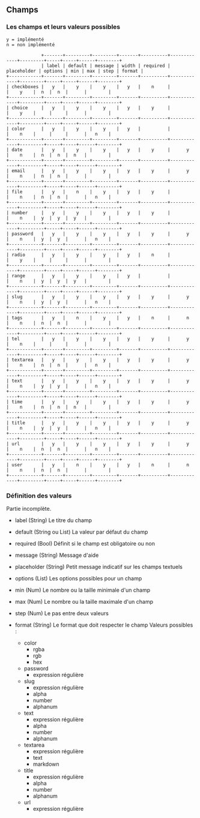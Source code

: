 Champs
------

### Les champs et leurs valeurs possibles

    y = implémenté
    n = non implémenté

                 +-------+---------+---------+-------+----------+-------------+---------+-----+-----+------+--------+
                 | label | default | message | width | required | placeholder | options | min | max | step | format |
    +------------+-------+---------+---------+-------+----------+-------------+---------+-----+-----+------+--------+
    | checkboxes |   y   |    y    |    y    |   y   |    n     |             |    y    |  n  |  n  |      |        |
    +------------+-------+---------+---------+-------+----------+-------------+---------+-----+-----+------+--------+
    | choice     |   y   |    y    |    y    |   y   |    y     |             |    y    |     |     |      |        |
    +------------+-------+---------+---------+-------+----------+-------------+---------+-----+-----+------+--------+
    | color      |   y   |    y    |    y    |   y   |          |             |    n    |     |     |      |   n    |
    +------------+-------+---------+---------+-------+----------+-------------+---------+-----+-----+------+--------+
    | date       |   y   |    y    |    y    |   y   |    y     |      y      |    n    |  n  |  n  |  n   |        |
    +------------+-------+---------+---------+-------+----------+-------------+---------+-----+-----+------+--------+
    | email      |   y   |    y    |    y    |   y   |    y     |      y      |    n    |  n  |  n  |      |        |
    +------------+-------+---------+---------+-------+----------+-------------+---------+-----+-----+------+--------+
    | file       |   y   |    n    |    y    |   y   |    y     |             |    n    |  n  |  n  |      |   n    |
    +------------+-------+---------+---------+-------+----------+-------------+---------+-----+-----+------+--------+
    | number     |   y   |    y    |    y    |   y   |    y     |             |    n    |  y  |  y  |  y   |        |
    +------------+-------+---------+---------+-------+----------+-------------+---------+-----+-----+------+--------+
    | password   |   y   |    y    |    y    |   y   |    y     |      y      |    n    |  y  |  y  |      |   n    |
    +------------+-------+---------+---------+-------+----------+-------------+---------+-----+-----+------+--------+
    | radio      |   y   |    y    |    y    |   y   |    n     |             |    y    |     |     |      |        |
    +------------+-------+---------+---------+-------+----------+-------------+---------+-----+-----+------+--------+
    | range      |   y   |    y    |    y    |   y   |          |             |    n    |  y  |  y  |  y   |        |
    +------------+-------+---------+---------+-------+----------+-------------+---------+-----+-----+------+--------+
    | slug       |   y   |    y    |    y    |   y   |    y     |      y      |    n    |  y  |  y  |      |   n    |
    +------------+-------+---------+---------+-------+----------+-------------+---------+-----+-----+------+--------+
    | tags       |   y   |    n    |    y    |   y   |    n     |      n      |    n    |  n  |  n  |      |        |
    +------------+-------+---------+---------+-------+----------+-------------+---------+-----+-----+------+--------+
    | tel        |   y   |    y    |    y    |   y   |    y     |      y      |    n    |     |     |      |        |
    +------------+-------+---------+---------+-------+----------+-------------+---------+-----+-----+------+--------+
    | textarea   |   y   |    y    |    y    |   y   |    y     |      y      |    n    |  n  |  n  |      |   n    |
    +------------+-------+---------+---------+-------+----------+-------------+---------+-----+-----+------+--------+
    | text       |   y   |    y    |    y    |   y   |    y     |      y      |    n    |  y  |  y  |      |   n    |
    +------------+-------+---------+---------+-------+----------+-------------+---------+-----+-----+------+--------+
    | time       |   y   |    y    |    y    |   y   |    y     |      y      |    n    |  n  |  n  |  n   |        |
    +------------+-------+---------+---------+-------+----------+-------------+---------+-----+-----+------+--------+
    | title      |   y   |    y    |    y    |   y   |    y     |      y      |    n    |  y  |  y  |      |   n    |
    +------------+-------+---------+---------+-------+----------+-------------+---------+-----+-----+------+--------+
    | url        |   y   |    y    |    y    |   y   |    y     |      y      |    n    |  n  |  n  |      |   n    |
    +------------+-------+---------+---------+-------+----------+-------------+---------+-----+-----+------+--------+
    | user       |   y   |    n    |    y    |   y   |    n     |      n      |    n    |  n  |  n  |      |        |
    +------------+-------+---------+---------+-------+----------+-------------+---------+-----+-----+------+--------+

### Définition des valeurs

Partie incomplète.

- label (String)
  Le titre du champ

- default (String ou List)
  La valeur par défaut du champ

- required (Bool)
  Définit si le champ est obligatoire ou non

- message (String)
  Message d'aide

- placeholder (String)
  Petit message indicatif sur les champs textuels

- options (List)
  Les options possibles pour un champ

- min (Num)
  Le nombre ou la taille minimale d'un champ

- max (Num)
  Le nombre ou la taille maximale d'un champ

- step (Num)
  Le pas entre deux valeurs

- format (String)
  Le format que doit respecter le champ
  Valeurs possibles :
  - color
    - rgba
    - rgb
    - hex
  - password
    - expression régulière
  - slug
    - expression régulière
    - alpha
    - number
    - alphanum
  - text
    - expression régulière
    - alpha
    - number
    - alphanum
  - textarea
    - expression régulière
    - text
    - markdown
  - title
    - expression régulière
    - alpha
    - number
    - alphanum
  - url
    - expression régulière
